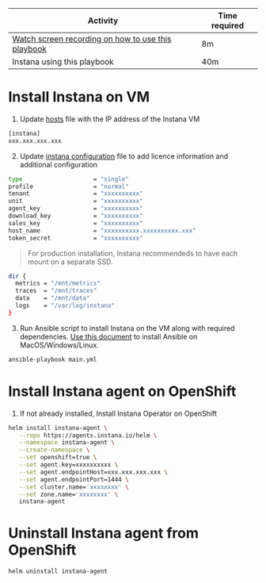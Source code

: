 |Activity|Time required|
|---|---|
|[Watch screen recording on how to use this playbook](https://ibm.box.com/s/ugn866sudhv0edm0mbhdgr5mymi6yoeb)|8m|
|Instana using this playbook|40m|


Install Instana on VM
=====================

1. Update [hosts](https://github.ibm.com/Bhavesh-Patel/instana/blob/master/hosts) file with the IP address of the Instana VM

```bash
[instana]
xxx.xxx.xxx.xxx
```

2. Update [instana configuration](https://github.ibm.com/Bhavesh-Patel/instana/blob/master/roles/instana/templates/settings.hcl.j2) file to add licence information and additional configuration

```bash
type                    = "single"
profile                 = "normal"
tenant                  = "xxxxxxxxxx"
unit                    = "xxxxxxxxxx"
agent_key               = "xxxxxxxxxx"
download_key            = "xxxxxxxxxx"
sales_key               = "xxxxxxxxxx"
host_name               = "xxxxxxxxxx.xxxxxxxxxx.xxx"
token_secret            = "xxxxxxxxxx"
```

> For production installation, Instana recommendeds to have each mount on a separate SSD.
```bash
dir {
  metrics = "/mnt/metrics"
  traces  = "/mnt/traces"
  data    = "/mnt/data"
  logs    = "/var/log/instana"
}
```

3. Run Ansible script to install Instana on the VM along with required dependencies. [Use this document](https://docs.ansible.com/ansible/latest/installation_guide/intro_installation.html) to install Ansible on MacOS/Windows/Linux.

```bash
ansible-playbook main.yml
```

Install Instana agent on OpenShift
==================================

1. If not already installed, Install Instana Operator on OpenShift

```bash
helm install instana-agent \
   --repo https://agents.instana.io/helm \
   --namespace instana-agent \
   --create-namespace \
   --set openshift=true \
   --set agent.key=xxxxxxxxxx \
   --set agent.endpointHost=xxx.xxx.xxx.xxx \
   --set agent.endpointPort=1444 \
   --set cluster.name='xxxxxxxx' \
   --set zone.name='xxxxxxxx' \
   instana-agent
```

Uninstall Instana agent from OpenShift
======================================

```bash
helm uninstall instana-agent
```
